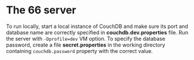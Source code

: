 # The 66 server

To run locally, start a local instance of CouchDB and make sure its port and database name are correctly specified in **couchdb.dev.properties** file. Run the server with `-Dprofile=dev` VM option.
To specify the database password, create a file **secret.properties** in the working directory containing `couchdb.password` property with the correct value.
